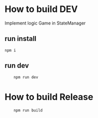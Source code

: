 # How to build DEV

Implement logic Game in StateManager
## run install 

```
npm i
```
## run dev

```
    npm run dev
```
# How to build Release 
```
    npm run build
```
